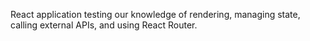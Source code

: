 React application testing our knowledge of rendering, managing state, calling external APIs, and using React Router.


